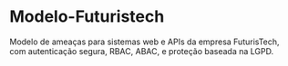 # Modelo-Futuristech
Modelo de ameaças para sistemas web e APIs da empresa FuturisTech, com autenticação segura, RBAC, ABAC, e proteção baseada na LGPD.
